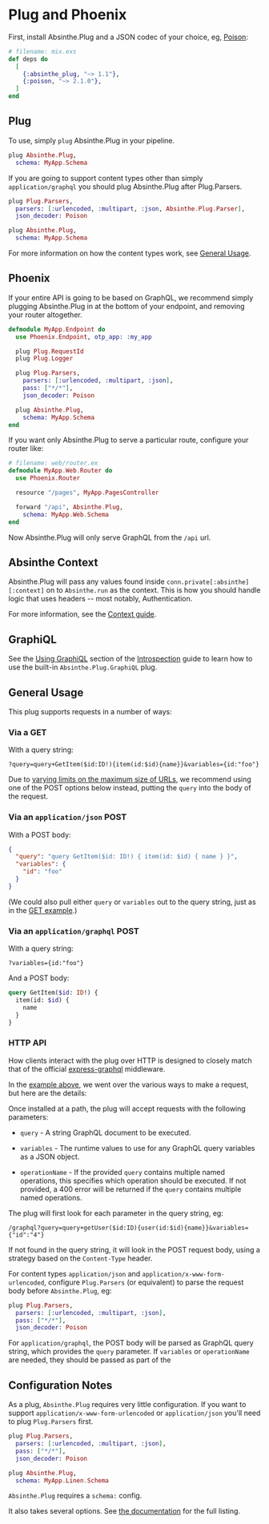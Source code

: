# Plug and Phoenix

First, install Absinthe.Plug and a JSON codec of your choice,
eg, [Poison](https://hex.pm/packages/poison):

```elixir
# filename: mix.exs
def deps do
  [
    {:absinthe_plug, "~> 1.1"},
    {:poison, "~> 2.1.0"},
  ]
end
```

## Plug

To use, simply `plug` Absinthe.Plug in your pipeline.

```elixir
plug Absinthe.Plug,
  schema: MyApp.Schema
```

If you are going to support content types other than simply `application/graphql`
you should plug Absinthe.Plug after Plug.Parsers.

```elixir
plug Plug.Parsers,
  parsers: [:urlencoded, :multipart, :json, Absinthe.Plug.Parser],
  json_decoder: Poison

plug Absinthe.Plug,
  schema: MyApp.Schema
```

For more information on how the content types work, see [General Usage](#general-usage).

## Phoenix

If your entire API is going to be based on GraphQL, we recommend simply plugging
Absinthe.Plug in at the bottom of your endpoint, and removing your router altogether.

```elixir
defmodule MyApp.Endpoint do
  use Phoenix.Endpoint, otp_app: :my_app

  plug Plug.RequestId
  plug Plug.Logger

  plug Plug.Parsers,
    parsers: [:urlencoded, :multipart, :json],
    pass: ["*/*"],
    json_decoder: Poison

  plug Absinthe.Plug,
    schema: MyApp.Schema
end
```

If you want only Absinthe.Plug to serve a particular route, configure your router
like:

```elixir
# filename: web/router.ex
defmodule MyApp.Web.Router do
  use Phoenix.Router

  resource "/pages", MyApp.PagesController

  forward "/api", Absinthe.Plug,
    schema: MyApp.Web.Schema
end
```

Now Absinthe.Plug will only serve GraphQL from the `/api` url.

## Absinthe Context

Absinthe.Plug will pass any values found inside `conn.private[:absinthe][:context]`
on to `Absinthe.run` as the context. This is how you should handle logic that
uses headers -- most notably, Authentication.

For more information, see the [Context guide](/guides/context-and-authentication/).

## GraphiQL

See the [Using GraphiQL](http://absinthe-graphql.org/guides/introspection/#using-graphiql)
section of the [Introspection](http://absinthe-graphql.org/guides/introspection) guide
to learn how to use the built-in `Absinthe.Plug.GraphiQL` plug.

## General Usage

This plug supports requests in a number of ways:

### <a name="via-a-get">Via a GET</a>

With a query string:

```
?query=query+GetItem($id:ID!){item(id:$id){name}}&variables={id:"foo"}
```

Due to [varying limits on the maximum size of URLs](http://stackoverflow.com/questions/417142/what-is-the-maximum-length-of-a-url-in-different-browsers),
we recommend using one of the POST options below instead, putting the `query` into the body of the request.

### Via an `application/json` POST

With a POST body:

```json
{
  "query": "query GetItem($id: ID!) { item(id: $id) { name } }",
  "variables": {
    "id": "foo"
  }
}
```

(We could also pull either `query` or `variables` out to the query string, just
as in the [GET example](#via-a-get).)

### Via an `application/graphql` POST

With a query string:

`?variables={id:"foo"}`

And a POST body:

```graphql
query GetItem($id: ID!) {
  item(id: $id) {
    name
  }
}
```

### HTTP API

How clients interact with the plug over HTTP is designed to closely match that
of the official
[express-graphql](https://github.com/graphql/express-graphql) middleware.

In the [example above](#example), we went over the various ways to
make a request, but here are the details:

Once installed at a path, the plug will accept requests with the
following parameters:

  * `query` - A string GraphQL document to be executed.

  * `variables` - The runtime values to use for any GraphQL query variables
    as a JSON object.

  * `operationName` - If the provided `query` contains multiple named
    operations, this specifies which operation should be executed. If not
    provided, a 400 error will be returned if the `query` contains multiple
    named operations.

The plug will first look for each parameter in the query string, eg:

```
/graphql?query=query+getUser($id:ID){user(id:$id){name}}&variables={"id":"4"}
```

If not found in the query string, it will look in the POST request body, using
a strategy based on the `Content-Type` header.

For content types `application/json` and `application/x-www-form-urlencoded`,
configure `Plug.Parsers` (or equivalent) to parse the request body before `Absinthe.Plug`, eg:

```elixir
plug Plug.Parsers,
  parsers: [:urlencoded, :multipart, :json],
  pass: ["*/*"],
  json_decoder: Poison
```

For `application/graphql`, the POST body will be parsed as GraphQL query string,
which provides the `query` parameter. If `variables` or `operationName` are
needed, they should be passed as part of the

## Configuration Notes

As a plug, `Absinthe.Plug` requires very little configuration. If you want to support
`application/x-www-form-urlencoded` or `application/json` you'll need to plug
`Plug.Parsers` first.


```elixir
plug Plug.Parsers,
  parsers: [:urlencoded, :multipart, :json],
  pass: ["*/*"],
  json_decoder: Poison

plug Absinthe.Plug,
  schema: MyApp.Linen.Schema
```

`Absinthe.Plug` requires a `schema:` config.

It also takes several options. See [the documentation](https://hexdocs.pm/absinthe_plug/Absinthe.Plug.html#init/1)
for the full listing.
